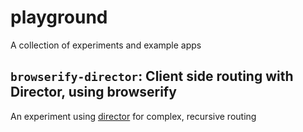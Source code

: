 playground
==========

A collection of experiments and example apps

## `browserify-director`: Client side routing with Director, using browserify

An experiment using [director](https://github.com/flatiron/director) for complex, recursive routing
